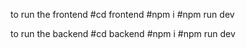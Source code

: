 to run the frontend
#cd frontend
#npm i
#npm run dev


to run the backend
#cd backend
#npm i
#npm run dev
